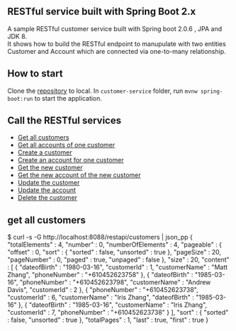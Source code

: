 ## RESTful service built with Spring Boot 2.x

A sample RESTful customer service built with Spring boot 2.0.6 , JPA  and JDK 8.  
It shows how to build the RESTful endpoint to manupulate with two entities Customer and Account which are connected via one-to-many relationship.

## How to start

Clone the [repository](https://gitlab.com/lihuicheung/customer-service.git) to local. In `customer-service` folder, run `mvnw spring-boot:run` to start the application.


## Call the RESTful services

- [Get all customers](#get_all_customers)
- [Get all accounts of one customer](#get_accounts)
- [Create a customer](#create_customer)
- [Create an account for one customer](#create_account)
- [Get the new customer](#get_a_customer)
- [Get the new account of the new customer](#get_accounts)
- [Update the customer](#license)
- [Update the account](#license)
- [Delete the customer](#license)

## get all customers
$ curl -s -G http://localhost:8088/restapi/customers | json_pp
{
   "totalElements" : 4,
   "number" : 0,
   "numberOfElements" : 4,
   "pageable" : {
      "offset" : 0,
      "sort" : {
         "sorted" : false,
         "unsorted" : true
      },
      "pageSize" : 20,
      "pageNumber" : 0,
      "paged" : true,
      "unpaged" : false
   },
   "size" : 20,
   "content" : [
      {
         "dateofBirth" : "1980-03-16",
         "customerId" : 1,
         "customerName" : "Matt Zhang",
         "phoneNumber" : "+610452623758"
      },
      {
         "dateofBirth" : "1985-03-16",
         "phoneNumber" : "+610452623798",
         "customerName" : "Andrew Davis",
         "customerId" : 2
      },
      {
         "phoneNumber" : "+610452623738",
         "customerId" : 6,
         "customerName" : "Iris Zhang",
         "dateofBirth" : "1985-03-16"
      },
      {
         "dateofBirth" : "1985-03-16",
         "customerName" : "Iris Zhang",
         "customerId" : 7,
         "phoneNumber" : "+610452623738"
      }
   ],
   "sort" : {
      "sorted" : false,
      "unsorted" : true
   },
   "totalPages" : 1,
   "last" : true,
   "first" : true
}
